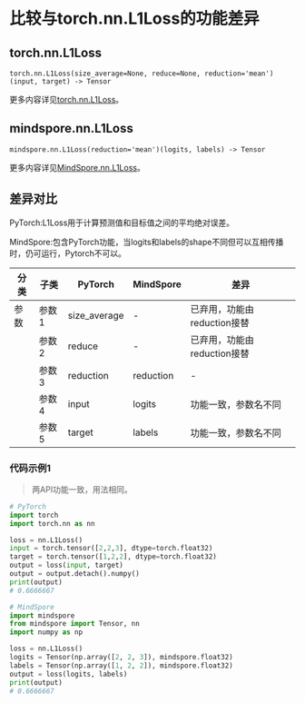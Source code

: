 # 比较与torch.nn.L1Loss的功能差异

## torch.nn.L1Loss

``` text
torch.nn.L1Loss(size_average=None, reduce=None, reduction='mean')(input, target) -> Tensor
```

更多内容详见[torch.nn.L1Loss](https://pytorch.org/docs/1.8.1/generated/torch.nn.L1Loss.html#torch.nn.L1Loss)。

## mindspore.nn.L1Loss

```text
mindspore.nn.L1Loss(reduction='mean')(logits, labels) -> Tensor
```

更多内容详见[MindSpore.nn.L1Loss](https://mindspore.cn/docs/zh-CN/master/api_python/nn/mindspore.nn.L1Loss.html)。

## 差异对比

PyTorch:L1Loss用于计算预测值和目标值之间的平均绝对误差。

MindSpore:包含PyTorch功能，当logits和labels的shape不同但可以互相传播时，仍可运行，Pytorch不可以。

| 分类 | 子类  | PyTorch   | MindSpore | 差异                 |
| ---- | ----- | --------- | --------- | -------------------- |
| 参数 | 参数1 | size_average     | -    | 已弃用，功能由reduction接替 |
|      | 参数2 | reduce    | -    | 已弃用，功能由reduction接替|
|      | 参数3 | reduction | reduction | - |
|      | 参数4 | input     | logits    | 功能一致，参数名不同 |
|      | 参数5 | target    | labels    | 功能一致，参数名不同 |

### 代码示例1

> 两API功能一致，用法相同。

```python
# PyTorch
import torch
import torch.nn as nn

loss = nn.L1Loss()
input = torch.tensor([2,2,3], dtype=torch.float32)
target = torch.tensor([1,2,2], dtype=torch.float32)
output = loss(input, target)
output = output.detach().numpy()
print(output)
# 0.6666667

# MindSpore
import mindspore
from mindspore import Tensor, nn
import numpy as np

loss = nn.L1Loss()
logits = Tensor(np.array([2, 2, 3]), mindspore.float32)
labels = Tensor(np.array([1, 2, 2]), mindspore.float32)
output = loss(logits, labels)
print(output)
# 0.6666667
```
